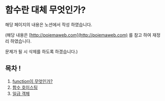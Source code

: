 # 함수란 대체 무엇인가?

해당 페이지의 내용은 노션에서 작성 하였습니다.

\(해당 내용은 [http://poiemaweb.com](http://poiemaweb.com) 를 참고 하여 재정리 하였습니다.

문제가 될 시 삭제를 하도록 하겠습니다.\)

## 목차 !

1. [function이 무엇인가?](https://www.notion.so/devhaeyeon/function-6eadce5d59a74fc6840d3cbcd7ba6f57) 
2. [함수 호이스팅](https://www.notion.so/devhaeyeon/Function-Hoisting-fd18ff2370124e528648f1ea286279ee)
3. [일급 객체](https://www.notion.so/devhaeyeon/First-class-Object-dc0ccd296f964db38b9a1e62a760c3ef)



